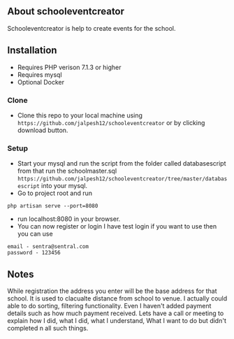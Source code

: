 ## About schooleventcreator

Schooleventcreator is help to create events for the school.

## Installation

- Requires PHP verison 7.1.3 or higher
- Requires mysql
- Optional Docker

### Clone

- Clone this repo to your local machine using `https://github.com/jalpesh12/schooleventcreator` or by clicking download button.

### Setup
- Start your mysql and run the script from the folder called databasescript from that run the schoolmaster.sql `https://github.com/jalpesh12/schooleventcreator/tree/master/databasescript` into your mysql.
- Go to project root and run
```
php artisan serve --port=8080
```
- run localhost:8080 in your browser.
- You can now register or login I have test login if you want to use then you can use
```
email - sentra@sentral.com
password - 123456
```
## Notes

While registration the address you enter will be the base address for that school. It is used to clacualte distance from school to venue.
I actually could able to do sorting, filtering functionality. Even I haven't added payment details such as how much payment received.
Lets have a call or meeting to explain how I did, what I did, what I understand, What I want to do but didn't completed n all such things.
